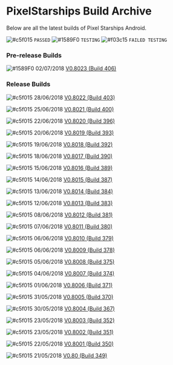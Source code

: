# PixelStarships Build Archive

Below are all the latest builds of Pixel Starships Android.

![#c5f015](https://placehold.it/15/c5f015/000000?text=+) `PASSED`
![#1589F0](https://placehold.it/15/1589F0/000000?text=+) `TESTING`
![#f03c15](https://placehold.it/15/f03c15/000000?text=+) `FAILED TESTING`

### Pre-release Builds
![#1589F0](https://placehold.it/15/1589F0/000000?text=+) 02/07/2018 [V0.8023 (Build 406)](https://github.com/savysoda/PSAndroidBuildArchive/releases/tag/0.8023)

### Release Builds

![#c5f015](https://placehold.it/15/c5f015/000000?text=+) 28/06/2018 [V0.8022 (Build 403)](https://github.com/savysoda/PSAndroidBuildArchive/releases/tag/0.8022)

![#c5f015](https://placehold.it/15/c5f015/000000?text=+) 25/06/2018 [V0.8021 (Build 400)](https://github.com/savysoda/PSAndroidBuildArchive/releases/tag/0.8021)

![#c5f015](https://placehold.it/15/c5f015/000000?text=+) 22/06/2018 [V0.8020 (Build 396)](https://github.com/savysoda/PSAndroidBuildArchive/releases/tag/0.8020)

![#c5f015](https://placehold.it/15/c5f015/000000?text=+) 20/06/2018 [V0.8019 (Build 393)](https://github.com/savysoda/PSAndroidBuildArchive/releases/tag/0.8019)

![#c5f015](https://placehold.it/15/c5f015/000000?text=+) 19/06/2018 [V0.8018 (Build 392)](https://github.com/savysoda/PSAndroidBuildArchive/releases/tag/0.8018)

![#c5f015](https://placehold.it/15/c5f015/000000?text=+) 18/06/2018 [V0.8017 (Build 390)](https://github.com/savysoda/PSAndroidBuildArchive/releases/tag/0.8017)

![#c5f015](https://placehold.it/15/c5f015/000000?text=+) 15/06/2018 [V0.8016 (Build 389)](https://github.com/savysoda/PSAndroidBuildArchive/releases/tag/0.8016)

![#c5f015](https://placehold.it/15/c5f015/000000?text=+) 14/06/2018 [V0.8015 (Build 387)](https://github.com/savysoda/PSAndroidBuildArchive/releases/tag/0.8015)

![#c5f015](https://placehold.it/15/c5f015/000000?text=+) 13/06/2018 [V0.8014 (Build 384)](https://github.com/savysoda/PSAndroidBuildArchive/releases/tag/0.8014)

![#c5f015](https://placehold.it/15/c5f015/000000?text=+) 12/06/2018 [V0.8013 (Build 383)](https://github.com/savysoda/PSAndroidBuildArchive/releases/tag/0.8013)

![#c5f015](https://placehold.it/15/c5f015/000000?text=+) 08/06/2018 [V0.8012 (Build 381)](https://github.com/savysoda/PSAndroidBuildArchive/releases/tag/0.8012)

![#c5f015](https://placehold.it/15/c5f015/000000?text=+) 07/06/2018 [V0.8011 (Build 380)](https://github.com/savysoda/PSAndroidBuildArchive/releases/tag/0.8011)

![#c5f015](https://placehold.it/15/c5f015/000000?text=+) 06/06/2018 [V0.8010 (Build 379)](https://github.com/savysoda/PSAndroidBuildArchive/releases/tag/0.8010)

![#c5f015](https://placehold.it/15/c5f015/000000?text=+) 06/06/2018 [V0.8009 (Build 378)](https://github.com/savysoda/PSAndroidBuildArchive/releases/tag/0.8009)

![#c5f015](https://placehold.it/15/c5f015/000000?text=+) 05/06/2018 [V0.8008 (Build 375)](https://github.com/savysoda/PSAndroidBuildArchive/releases/tag/0.8008)

![#c5f015](https://placehold.it/15/c5f015/000000?text=+) 04/06/2018 [V0.8007 (Build 374)](https://github.com/savysoda/PSAndroidBuildArchive/releases/tag/0.8007)

![#c5f015](https://placehold.it/15/c5f015/000000?text=+) 01/06/2018 [V0.8006 (Build 371)](https://github.com/savysoda/PSAndroidBuildArchive/releases/tag/0.8006)

![#c5f015](https://placehold.it/15/c5f015/000000?text=+) 31/05/2018 [V0.8005 (Build 370)](https://github.com/savysoda/PSAndroidBuildArchive/releases/tag/0.8005)

![#c5f015](https://placehold.it/15/c5f015/000000?text=+) 30/05/2018 [V0.8004 (Build 367)](https://github.com/savysoda/PSAndroidBuildArchive/releases/tag/0.8004)

![#c5f015](https://placehold.it/15/c5f015/000000?text=+) 23/05/2018 [V0.8003 (Build 352)](https://github.com/savysoda/PSAndroidBuildArchive/releases/tag/0.8003)

![#c5f015](https://placehold.it/15/c5f015/000000?text=+) 23/05/2018 [V0.8002 (Build 351)](https://github.com/savysoda/PSAndroidBuildArchive/releases/tag/0.8002)

![#c5f015](https://placehold.it/15/c5f015/000000?text=+) 22/05/2018 [V0.8001 (Build 350)](https://github.com/savysoda/PSAndroidBuildArchive/releases/tag/0.8001)

![#c5f015](https://placehold.it/15/c5f015/000000?text=+) 21/05/2018 [V0.80 (Build 349)](https://github.com/savysoda/PSAndroidBuildArchive/releases/tag/0.80)
